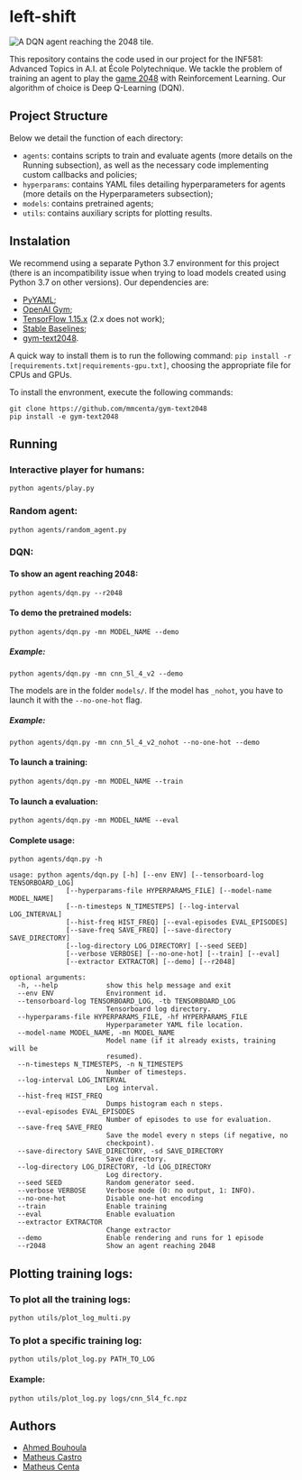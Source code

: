 # left-shift


![A DQN agent reaching the 2048 tile.](docs/2048.gif)

This repository contains the code used in our project for the INF581: Advanced Topics in A.I. at École Polytechnique. We tackle the problem of training an agent to play the [game 2048](https://en.wikipedia.org/wiki/2048_(video_game)) with Reinforcement Learning. Our algorithm of choice is Deep Q-Learning (DQN).

## Project Structure

Below we detail the function of each directory:

* `agents`: contains scripts to train and evaluate agents (more details on the Running subsection), as well as the necessary code implementing custom callbacks and policies;
* `hyperparams`: contains YAML files detailing hyperparameters for agents (more details on the Hyperparameters subsection);
* `models`: contains pretrained agents;
* `utils`: contains auxiliary scripts for plotting results.

## Instalation

We recommend using a separate Python 3.7 environment for this project (there is an incompatibility issue when trying to load models created using Python 3.7 on other versions). Our dependencies are:

* [PyYAML](https://pyyaml.org);
* [OpenAI Gym](https://github.com/openai/gym);
* [TensorFlow 1.15.x](https://www.tensorflow.org) (2.x does not work);
* [Stable Baselines](https://github.com/hill-a/stable-baselines);
* [gym-text2048](https://github.com/mmcenta/gym-text2048).

A quick way to install them is to run the following command:
`pip install -r [requirements.txt|requirements-gpu.txt]`,
choosing the appropriate file for CPUs and GPUs.

To install the envronment, execute the following commands:
```
git clone https://github.com/mmcenta/gym-text2048
pip install -e gym-text2048
```
## Running

### Interactive player for humans:
```
python agents/play.py
```

### Random agent:
```
python agents/random_agent.py
```

### DQN:

#### To show an agent reaching 2048:
```
python agents/dqn.py --r2048
```

#### To demo the pretrained models:
```
python agents/dqn.py -mn MODEL_NAME --demo
```
##### Example:
```
python agents/dqn.py -mn cnn_5l_4_v2 --demo
```
The models are in the folder `models/`.
If the model has `_nohot`, you have to launch it with the `--no-one-hot` flag.

##### Example:
```
python agents/dqn.py -mn cnn_5l_4_v2_nohot --no-one-hot --demo
```

#### To launch a training:
```
python agents/dqn.py -mn MODEL_NAME --train
```

#### To launch a evaluation:
```
python agents/dqn.py -mn MODEL_NAME --eval
```

#### Complete usage:
```
python agents/dqn.py -h
```
```
usage: python agents/dqn.py [-h] [--env ENV] [--tensorboard-log TENSORBOARD_LOG]
              [--hyperparams-file HYPERPARAMS_FILE] [--model-name MODEL_NAME]
              [--n-timesteps N_TIMESTEPS] [--log-interval LOG_INTERVAL]
              [--hist-freq HIST_FREQ] [--eval-episodes EVAL_EPISODES]
              [--save-freq SAVE_FREQ] [--save-directory SAVE_DIRECTORY]
              [--log-directory LOG_DIRECTORY] [--seed SEED]
              [--verbose VERBOSE] [--no-one-hot] [--train] [--eval]
              [--extractor EXTRACTOR] [--demo] [--r2048]

optional arguments:
  -h, --help            show this help message and exit
  --env ENV             Environment id.
  --tensorboard-log TENSORBOARD_LOG, -tb TENSORBOARD_LOG
                        Tensorboard log directory.
  --hyperparams-file HYPERPARAMS_FILE, -hf HYPERPARAMS_FILE
                        Hyperparameter YAML file location.
  --model-name MODEL_NAME, -mn MODEL_NAME
                        Model name (if it already exists, training will be
                        resumed).
  --n-timesteps N_TIMESTEPS, -n N_TIMESTEPS
                        Number of timesteps.
  --log-interval LOG_INTERVAL
                        Log interval.
  --hist-freq HIST_FREQ
                        Dumps histogram each n steps.
  --eval-episodes EVAL_EPISODES
                        Number of episodes to use for evaluation.
  --save-freq SAVE_FREQ
                        Save the model every n steps (if negative, no
                        checkpoint).
  --save-directory SAVE_DIRECTORY, -sd SAVE_DIRECTORY
                        Save directory.
  --log-directory LOG_DIRECTORY, -ld LOG_DIRECTORY
                        Log directory.
  --seed SEED           Random generator seed.
  --verbose VERBOSE     Verbose mode (0: no output, 1: INFO).
  --no-one-hot          Disable one-hot encoding
  --train               Enable training
  --eval                Enable evaluation
  --extractor EXTRACTOR
                        Change extractor
  --demo                Enable rendering and runs for 1 episode
  --r2048               Show an agent reaching 2048
```

## Plotting training logs:

### To plot all the training logs:
```
python utils/plot_log_multi.py
```

### To plot a specific training log:
```
python utils/plot_log.py PATH_TO_LOG
```
#### Example:
```
python utils/plot_log.py logs/cnn_5l4_fc.npz
```

## Authors

- [Ahmed Bouhoula](https://github.com/bouhoula)
- [Matheus Castro](https://github.com/matheuscarius)
- [Matheus Centa](https://github.com/mmcenta)

